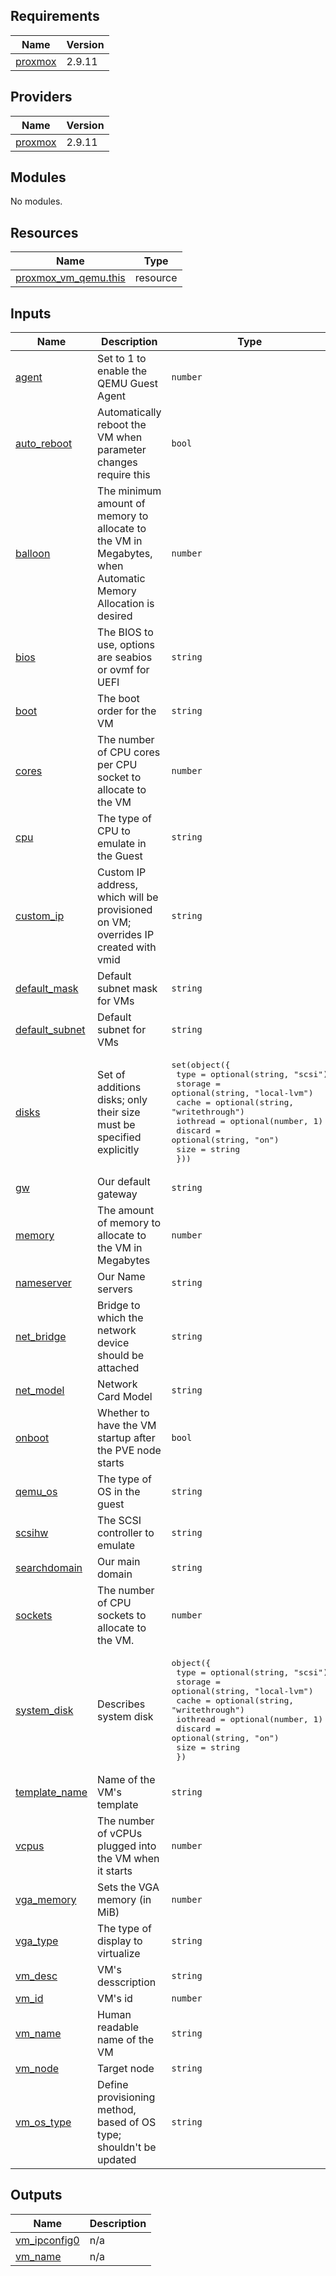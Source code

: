 ## Requirements

| Name | Version |
|------|---------|
| <a name="requirement_proxmox"></a> [proxmox](#requirement\_proxmox) | 2.9.11 |

## Providers

| Name | Version |
|------|---------|
| <a name="provider_proxmox"></a> [proxmox](#provider\_proxmox) | 2.9.11 |

## Modules

No modules.

## Resources

| Name | Type |
|------|------|
| [proxmox_vm_qemu.this](https://registry.terraform.io/providers/telmate/proxmox/2.9.11/docs/resources/vm_qemu) | resource |

## Inputs

| Name | Description | Type | Default | Required |
|------|-------------|------|---------|:--------:|
| <a name="input_agent"></a> [agent](#input\_agent) | Set to 1 to enable the QEMU Guest Agent | `number` | `1` | no |
| <a name="input_auto_reboot"></a> [auto\_reboot](#input\_auto\_reboot) | Automatically reboot the VM when parameter changes require this | `bool` | `true` | no |
| <a name="input_balloon"></a> [balloon](#input\_balloon) | The minimum amount of memory to allocate to the VM in Megabytes, when Automatic Memory Allocation is desired | `number` | `0` | no |
| <a name="input_bios"></a> [bios](#input\_bios) | The BIOS to use, options are seabios or ovmf for UEFI | `string` | `"seabios"` | no |
| <a name="input_boot"></a> [boot](#input\_boot) | The boot order for the VM | `string` | `"order=scsi0"` | no |
| <a name="input_cores"></a> [cores](#input\_cores) | The number of CPU cores per CPU socket to allocate to the VM | `number` | `8` | no |
| <a name="input_cpu"></a> [cpu](#input\_cpu) | The type of CPU to emulate in the Guest | `string` | `"kvm64"` | no |
| <a name="input_custom_ip"></a> [custom\_ip](#input\_custom\_ip) | Custom IP address, which will be provisioned on VM; overrides IP created with vmid | `string` | `""` | no |
| <a name="input_default_mask"></a> [default\_mask](#input\_default\_mask) | Default subnet mask for VMs | `string` | `"24"` | no |
| <a name="input_default_subnet"></a> [default\_subnet](#input\_default\_subnet) | Default subnet for VMs | `string` | `"10.10.10"` | no |
| <a name="input_disks"></a> [disks](#input\_disks) | Set of additions disks; only their size must be specified explicitly | <pre>set(object({<br>    type     = optional(string, "scsi")<br>    storage  = optional(string, "local-lvm")<br>    cache    = optional(string, "writethrough")<br>    iothread = optional(number, 1)<br>    discard  = optional(string, "on")<br>    size     = string<br>  }))</pre> | `null` | no |
| <a name="input_gw"></a> [gw](#input\_gw) | Our default gateway | `string` | `"10.10.10.1"` | no |
| <a name="input_memory"></a> [memory](#input\_memory) | The amount of memory to allocate to the VM in Megabytes | `number` | `4096` | no |
| <a name="input_nameserver"></a> [nameserver](#input\_nameserver) | Our Name servers | `string` | `"10.10.10.5"` | no |
| <a name="input_net_bridge"></a> [net\_bridge](#input\_net\_bridge) | Bridge to which the network device should be attached | `string` | `"vmbr0"` | no |
| <a name="input_net_model"></a> [net\_model](#input\_net\_model) | Network Card Model | `string` | `"virtio"` | no |
| <a name="input_onboot"></a> [onboot](#input\_onboot) | Whether to have the VM startup after the PVE node starts | `bool` | `true` | no |
| <a name="input_qemu_os"></a> [qemu\_os](#input\_qemu\_os) | The type of OS in the guest | `string` | `"l26"` | no |
| <a name="input_scsihw"></a> [scsihw](#input\_scsihw) | The SCSI controller to emulate | `string` | `"virtio-scsi-single"` | no |
| <a name="input_searchdomain"></a> [searchdomain](#input\_searchdomain) | Our main domain | `string` | `"local"` | no |
| <a name="input_sockets"></a> [sockets](#input\_sockets) | The number of CPU sockets to allocate to the VM. | `number` | `1` | no |
| <a name="input_system_disk"></a> [system\_disk](#input\_system\_disk) | Describes system disk | <pre>object({<br>    type     = optional(string, "scsi")<br>    storage  = optional(string, "local-lvm")<br>    cache    = optional(string, "writethrough")<br>    iothread = optional(number, 1)<br>    discard  = optional(string, "on")<br>    size     = string<br>  })</pre> | <pre>{<br>  "size": "20G"<br>}</pre> | no |
| <a name="input_template_name"></a> [template\_name](#input\_template\_name) | Name of the VM's template | `string` | `"template-ubu20"` | no |
| <a name="input_vcpus"></a> [vcpus](#input\_vcpus) | The number of vCPUs plugged into the VM when it starts | `number` | `0` | no |
| <a name="input_vga_memory"></a> [vga\_memory](#input\_vga\_memory) | Sets the VGA memory (in MiB) | `number` | `0` | no |
| <a name="input_vga_type"></a> [vga\_type](#input\_vga\_type) | The type of display to virtualize | `string` | `"std"` | no |
| <a name="input_vm_desc"></a> [vm\_desc](#input\_vm\_desc) | VM's desscription | `string` | `""` | no |
| <a name="input_vm_id"></a> [vm\_id](#input\_vm\_id) | VM's id | `number` | n/a | yes |
| <a name="input_vm_name"></a> [vm\_name](#input\_vm\_name) | Human readable name of the VM | `string` | n/a | yes |
| <a name="input_vm_node"></a> [vm\_node](#input\_vm\_node) | Target node | `string` | n/a | yes |
| <a name="input_vm_os_type"></a> [vm\_os\_type](#input\_vm\_os\_type) | Define provisioning method, based of OS type; shouldn't be updated | `string` | `"cloud-init"` | no |

## Outputs

| Name | Description |
|------|-------------|
| <a name="output_vm_ipconfig0"></a> [vm\_ipconfig0](#output\_vm\_ipconfig0) | n/a |
| <a name="output_vm_name"></a> [vm\_name](#output\_vm\_name) | n/a |
